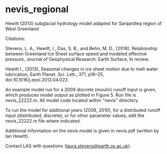 # nevis_regional
Hewitt (2013) subglacial hydrology model adapted for Sarqardleq region of West Greenland

Citations: 

Stevens, L. A., Hewitt, I., Das, S. B., and Behn, M. D., (2018), Relationship between Greenland Ice Sheet surface speed and modeled effective pressure, Journal of Geophysical Research: Earth Surface, In review. 

Hewitt I., (2013), Seasonal changes in ice sheet motion due to melt water lubrication, Earth Planet. Sci. Lett., 371, p16–25, doi:10.1016/j.epsl.2013.04.022.

An example model run for a 2009 discrete (moulin) runoff input is given, which produces model output as plotted in Figure 5. Run file is nevis_22222.m. All model code located within "nevis" directory.

To run the model for additional years (2008, 2010), for a distributed runoff input (distributed, discrete), or for other parameter values, edit the nevis_22222.m file where indicated. 

Additional information on the nevis model is given in nevis.pdf (written by Ian Hewitt).

Contact LAS with questions (laura.stevens@earth.ox.ac.uk).
